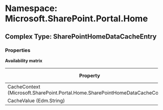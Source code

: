 # Namespace: Microsoft.SharePoint.Portal.Home

## Complex Type: SharePointHomeDataCacheEntry

### Properties

**Availability matrix**

Property | SPO | SP 2019 | SP 2016 | SP 2013
----------|:---:|:-------:|:-------:|:-------
CacheContext (Microsoft.SharePoint.Portal.Home.SharePointHomeDataCacheContext) | ✅ | ✅ | ❌ | ❌
CacheValue (Edm.String) | ✅ | ✅ | ❌ | ❌